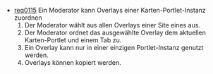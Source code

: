 * [req0115](https://github.com/PolitAktiv/politaktiv-requirements/tree/master/en/requirements/req0115.md) Ein Moderator kann Overlays einer Karten-Portlet-Instanz zuordnen
  1. Der Moderator wählt aus allen Overlays einer Site eines aus.
  2. Der Moderator ordnet das ausgewählte Overlay dem aktuellen Karten-Portlet und einem Tab zu.
  3. Ein Overlay kann nur in einer einzigen Portlet-Instanz genutzt werden.
  4. Overlays können kopiert werden.
